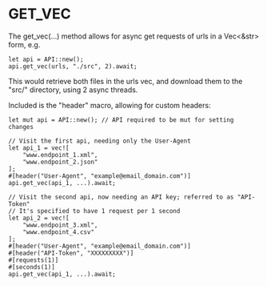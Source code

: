 # GET_VEC

The get_vec(...) method allows for async get requests of urls in a Vec<&str> form, e.g.    

    let api = API::new();
    api.get_vec(urls, "./src", 2).await;

This would retrieve both files in the urls vec, and download them to the "src/" directory, using 2 async threads.

Included is the "header" macro, allowing for custom headers:

    let mut api = API::new(); // API required to be mut for setting changes

    // Visit the first api, needing only the User-Agent
    let api_1 = vec![
        "www.endpoint_1.xml",
        "www.endpoint_2.json"
    ];
    #[header("User-Agent", "example@email_domain.com")]
    api.get_vec(api_1, ...).await;
    
    // Visit the second api, now needing an API key; referred to as "API-Token"
    // It's specified to have 1 request per 1 second
    let api_2 = vec![
        "www.endpoint_3.xml",
        "www.endpoint_4.csv"
    ];
    #[header("User-Agent", "example@email_domain.com")]
    #[header("API-Token", "XXXXXXXXX")]
    #[requests(1)]
    #[seconds(1)]
    api.get_vec(api_1, ...).await;
